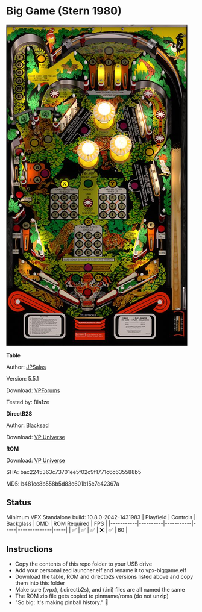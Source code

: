 # Big Game (Stern 1980)

![Table Preview](https://github.com/Bla1ze/vpx-images/blob/main/vpx-biggame.png)

**Table**

Author: [JPSalas](https://www.vpforums.org/index.php?showuser=277)  

Version: 5.5.1

Download: [VPForums](https://www.vpforums.org/index.php?app=downloads&showfile=12920)

Tested by: Bla1ze

**DirectB2S**

Author: [Blacksad](https://vpuniverse.com/profile/9127-blacksad/)

Download: [VP Universe](https://vpuniverse.com/files/file/17853-big-game-stern-1980-b2s-with-full-dmd/)

**ROM**

Download: [VP Universe](https://vpuniverse.com/files/file/750-big-game-stern-1980/)

SHA: bac2245363c73701ee5f02c9f1771c6c635588b5

MD5: b481cc8b558b5d83e601b15e7c42367a


## Status 

Minimum VPX Standalone build: 10.8.0-2042-1431983
| Playfield | Controls | Backglass | DMD | ROM Required | FPS | 
|-----------|----------|-----------|-----|--------------|-----|
| :white_check_mark: | :white_check_mark: | :white_check_mark: | :x: | :white_check_mark: | 60 |

## Instructions

- Copy the contents of this repo folder to your USB drive
- Add your personalized launcher.elf and rename it to vpx-biggame.elf
- Download the table, ROM and directb2s versions listed above and copy them into this folder
- Make sure (.vpx), (.directb2s), and (.ini) files are all named the same
- The ROM zip file gets copied to pinmame/roms (do not unzip)
- "So big: it's making pinball history." 🐯
